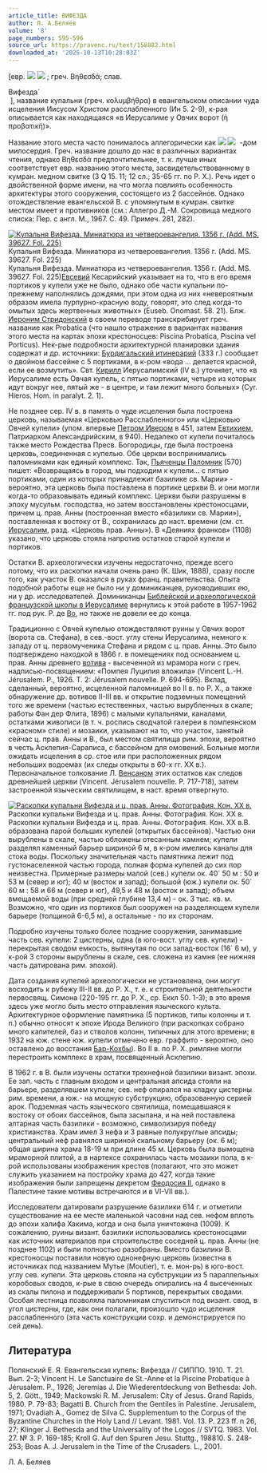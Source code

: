 ```yaml
---
article_title: ВИФЕЗДА
author: Л. А.Беляев
volume: '8'
page_numbers: 595-596
source_url: https://pravenc.ru/text/158882.html
downloaded_at: '2025-10-13T10:28:03Z'
---
```


[евр. ![](<https://pravenc.ru/char/26062/bEt /image.png>) ![](<https://pravenc.ru/char/26062/ eZdAtayin/image.png>) ; греч. Βηθεσδά; слав. <div class="cu">Вифезда́</div> ], название купальни (греч. κολυμβήθρα) в евангельском описании чуда исцеления Иисусом Христом расслабленного (Ин 5. 2-9), к-рая описывается как находящаяся «в Иерусалиме у Овчих ворот (ἡ προβατική)».

Название этого места часто понималось аллегорически как ![](<https://pravenc.ru/char/26062/bEt /image.png>) ![](<https://pravenc.ru/char/26062/ HesdA/image.png>)  -дом милосердия. Греч. название дошло до нас в различных вариантах чтения, однако Βηθεσδά предпочтительнее, т. к. лучше иных соответствует евр. названию этого места, засвидетельствованному в кумран. медном свитке (3 Q 15. 11; 12 сл.; 35-65 гг. по Р. Х.). Речь идет о двойственной форме имени, на что могла повлиять особенность архитектуры этого сооружения, состоящего из 2 бассейнов. Однако отождествление евангельской В. с упомянутым в кумран. свитке местом имеет и противников (см.: Аллегро Д.-М. Сокровища медного списка: Пер. с англ. М., 1967. С. 49. Примеч. 281, 282).

[![Купальня Вифезда. Миниатюра из четвероевангелия. 1356 г. (Add. MS. 39627. Fol. 225)](https://pravenc.ru/data/124/464/1234/i200.jpg "Кликните для увеличения картинки")](https://pravenc.ru/data/124/464/1234/i400.jpg)Купальня Вифезда. Миниатюра из четвероевангелия. 1356 г. (Add. MS. 39627. Fol. 225)  
Купальня Вифезда. Миниатюра из четвероевангелия. 1356 г. (Add. MS. 39627. Fol. 225)[Евсевий](https://pravenc.ru/text/Евсевий.html) Кесарийский указывает на то, что в его время портиков у купели уже не было, однако обе части купальни по-прежнему наполнялись дождями, при этом одна из них «невероятным образом имела пурпурно-красную воду, говорят, это след когда-то омытых здесь жертвенных животных» (Euseb. Onomast. 58. 21). Блж. [Иероним Стридонский](<https://pravenc.ru/text/Иероним Стридонский.html>) в своем переводе транскрибирует греч. название как Probatica (что нашло отражение в вариантах названия этого места на картах эпохи крестоносцев: Piscina Probatica, Piscina vel Porticus). Нек-рые подробности архитектурной планировки здания содержат и др. источники: [Бурдигальский итинерарий](<https://pravenc.ru/text/Бурдигальский итинерарий.html>) (333 г.) сообщает о двойном бассейне с 5 портиками, в к-ром «вода ... делается красной, если ее возмутить». Свт. [Кирилл](https://pravenc.ru/text/Кирилл.html) Иерусалимский (IV в.) уточняет, что «в Иерусалиме есть Овчая купель, с пятью портиками, четыре из которых идут вокруг нее, пятый же - в центре, и там лежит много больных» (Cyr. Hieros. Hom. in paralyt. 2. 1).

Не позднее сер. IV в. в память о чуде исцеления была построена церковь, называемая «Церковью Расслабленного» или «Церковью Овчей купели» (упом. впервые [Петром Ивером](<https://pravenc.ru/text/Петром Ивером.html>) в 451, затем [Евтихием](https://pravenc.ru/text/Евтихием.html), Патриархом Александрийским, в 940). Недалеко от купели почиталось также место Рождества Пресв. Богородицы, где была построена церковь, соединенная с купелью. Обе церкви воспринимались паломниками как единый комплекс. Так, [Пьяченцы Паломник](<https://pravenc.ru/text/Пьяченцы Паломник.html>) (570) пишет: «Возвращаясь в город, мы подходим к купели... с пятью портиками, один из которых принадлежит базилике св. Марии» - вероятно, эта церковь была поставлена в портике церкви В. и они могли когда-то образовывать единый комплекс. Церкви были разрушены в эпоху мусульм. господства, но затем восстановлены крестоносцами, причем ц. прав. Анны (построенная вместо «базилики св. Марии»), поставленная к востоку от В., сохранилась до наст. времени (см. ст. [Иерусалим](https://pravenc.ru/text/Иерусалим.html), разд. «Церковь прав. Анны»). В «Деяниях франков» (1108) указано, что церковь стояла напротив остатков старой купели и портиков.

Остатки В. археологически изучены недостаточно, прежде всего потому, что их раскопки начали очень рано (К. Шик, 1888), сразу после того, как участок В. оказался в руках франц. правительства. Опыта подобной работы еще не было ни у доминиканцев, руководивших ею, ни у др. исследователей. Доминиканцы [Библейской и археологической французской школы в Иерусалиме](<https://pravenc.ru/text/Библейской и археологической французской школы в Иерусалиме.html>) вернулись к этой работе в 1957-1962 гг. под рук. Р. де [Во](https://pravenc.ru/text/Во.html), но также не довели ее до конца.

Традиционно с Овчей купелью отождествляют руины у Овчих ворот (ворота св. Стефана), в сев.-вост. углу стены Иерусалима, немного к западу от ц. первомученика Стефана и рядом с ц. прав. Анны. Это было подтверждено находкой в 1866 г. в помещениях под основанием ц. прав. Анны древнего [вотива](https://pravenc.ru/text/вотива.html) - высеченной из мрамора ноги с греч. надписью-посвящением: «Помпея Луцилия вложила» (Vincent L.-H. Jérusalem. P., 1926. T. 2: Jérusalem nouvelle. P. 694-695). Вклад, сделанный, вероятно, исцеленной паломницей во II в. по Р. Х., а также обнаружение др. вотивов II-III вв. и открытие подземных помещений того же времени (частью естественных, частью вырубленных в скале; работы Фан дер Флита, 1896) с малыми купальнями, каналами, остатками живописи (в т. ч. роспись сводчатой галереи в помпеянском «красном» стиле) и мозаики, указывают на то, что участок, занятый сейчас ц. прав. Анны и В., был местом святилища рим. эпохи, вероятно в честь Асклепия-Сараписа, с бассейном для омовений. Больные могли ожидать исцеления в ср. стое или при расположенных рядом небольших водоемах (их следы открыты в 60-х гг. XX в.). Первоначальное толкование Л. [Венсаном](https://pravenc.ru/text/Венсан.html) этих остатков как следов древнейшей церкви (Vincent. Jérusalem nouvelle. P. 717-718), затем застроенной языческим святилищем, в наст. время отвергнуто.

[![Раскопки купальни Вифезда и ц. прав. Анны. Фотография. Кон. XX в.](https://pravenc.ru/data/769/463/1234/i200.jpg "Кликните для увеличения картинки")](https://pravenc.ru/data/769/463/1234/i400.jpg)Раскопки купальни Вифезда и ц. прав. Анны. Фотография. Кон. XX в.  
Раскопки купальни Вифезда и ц. прав. Анны. Фотография. Кон. XX в.В. образована парой больших купелей (открытых бассейнов). Частью они вырублены в скале, частью обложены отесанным камнем; купели разделял каменный барьер шириной 6 м, в к-ром имелись каналы для стока воды. Поскольку значительная часть памятника лежит под густонаселенной частью города, полная форма купелей до сих пор неизвестна. Примерные размеры малой (сев.) купели ок. 40´
50 м : 50 и 53 м (север и юг); 40 м (восток и запад); большой (юж.) купели ок. 50´
60 м : 58 и 66 м (север и юг), 49,5 и 48 м (восток и запад); объем вмещаемой воды (при средней глубине 13,4 м) - ок. 3 тыс. кв. м. Возможно, что один из портиков был сооружен на разделяющем купели барьере (толщиной 6-6,5 м), а остальные - по их сторонам.

Подробно изучены только более поздние сооружения, занимавшие часть сев. купели: 2 цистерны, одна (в юго-вост. углу сев. купели) - перекрытая сводом емкость, вытянутая по оси запад-восток (16´
6 м), у к-рой 3 стороны вырублены в скале, сев. сложена из камня (ее нижняя часть датирована рим. эпохой).

Дата создания купелей археологически не установлена, они могут восходить к рубежу III-II вв. до Р. Х., т. е. к строительной деятельности первосвящ. Симона (220-195 гг. до Р. Х., ср. Еккл 50. 1-3); в это время здесь уже могло быть место отправления языческого культа. Архитектурное оформление памятника (5 портиков, типы колонны и т. п.) обычно относят к эпохе Ирода Великого (при раскопках собрано много капителей, баз и стволов колонн, типичных для этого времени; в 1932 на юж. стене юж. купели отмечено евр. граффито - вероятно, оно оставлено до восстания [Бар-Кохбы](https://pravenc.ru/text/Бар-Кохбы.html)). Во II в. по Р. Х. римляне могли перестроить комплекс в храм, посвященный Асклепию.

В 1962 г. в В. были изучены остатки трехнефной базилики визант. эпохи. Ее зап. часть с главным входом и центральная апсида стояли на барьере, разделявшем купели; сев. неф опирался на кладку цистерны рим. времени, а юж.- на мощную субструкцию, образованную серией арок. Подземная часть языческого святилища, помещавшаяся к востоку от обоих бассейнов, была засыпана, и на ней поставлена алтарная часть базилики - возможно, символизируя победу христианства. Храм имел 3 нефа и 3 равные полукруглые апсиды; центральный неф равнялся шириной скальному барьеру (ок. 6 м); общая ширина храма 18-19 м при длине 45 м. Церковь была вымощена мраморной плитой, а в нартексе сохранилась часть мозаики пола, в к-рой использованы изображения крестов (полагают, что это может служить указанием на постройку храма до 427, когда такие изображения были запрещены декретом [Феодосия II](<https://pravenc.ru/text/Феодосий II.html>), однако в Палестине такие мотивы встречаются и в VI-VII вв.).

Исследователи датировали разрушение базилики 614 г. и отметили существование на ее месте маленькой часовни над сев. нефом вплоть до эпохи халифа Хакима, когда и она была уничтожена (1009). К сожалению, руины визант. базилики использовались крестоносцами как источник материалов при строительстве соседней ц. прав. Анны (не позднее 1102) и были полностью разобраны. Вместо базилики В. крестоносцы поставили новую однонефную церковь (известна в источниках под названием Мутье (Moutier), т. е. мон-рь) в юго-вост. углу сев. купели. Эта церковь стояла на субструкции из 5 параллельных коробовых сводов, к-рые в свою очередь опирались на 4 высеченных из скалы пилона и поддерживали 5 портиков, перекрытых сводами. Особая лестница позволяла паломникам спуститься под визант. свод, в угол цистерны, где, как они полагали, произошло чудо исцеления расслабленного (эта часть конструкции сохр. и демонстрируется по сей день).

## Литература

Полянский Е. Я. Евангельская купель: Вифезда // СИППО. 1910. Т. 21. Вып. 2-3; Vincent H. Le Sanctuaire de St.-Anne et la Piscine Probatique à Jérusalem. P., 1926; Jeremias J. Die Wiederentdeckung von Bethesda: Joh. 5, 2. Gött., 1949; Mackowski R. M. Jerusalem: City of Jesus. Grand Rapids, 1980. P. 79-83; Bagatti B. Church from the Gentiles in Palestine. Jerusalem, 1971; Ovadiah A., Gomez de Silva C. Supplementum to the Corpus of the Byzantine Churches in the Holy Land // Levant. 1981. Vol. 13. P. 223 ff. n 26, 27; Klinger J. Bethesda and the Universality of the Logos // SVTQ. 1983. Vol. 27. № 3. P. 169-185; Kroll G. Auf den Spuren Jesu. Stuttg., 198810. S. 248-253; Boas A. J. Jerusalem in the Time of the Crusaders. L., 2001.

Л. А.  Беляев
